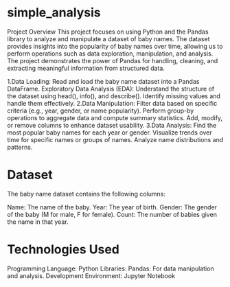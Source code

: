 # simple_analysis
Project Overview
This project focuses on using Python and the Pandas library to analyze and manipulate a dataset of baby names. The dataset provides insights into the popularity of baby names over time, allowing us to perform operations such as data exploration, manipulation, and analysis. The project demonstrates the power of Pandas for handling, cleaning, and extracting meaningful information from structured data.

1.Data Loading: Read and load the baby name dataset into a Pandas DataFrame.
Exploratory Data Analysis (EDA):
Understand the structure of the dataset using head(), info(), and describe().
Identify missing values and handle them effectively.
2.Data Manipulation:
Filter data based on specific criteria (e.g., year, gender, or name popularity).
Perform group-by operations to aggregate data and compute summary statistics.
Add, modify, or remove columns to enhance dataset usability.
3.Data Analysis:
Find the most popular baby names for each year or gender.
Visualize trends over time for specific names or groups of names.
Analyze name distributions and patterns.

# Dataset
The baby name dataset contains the following columns:

Name: The name of the baby.
Year: The year of birth.
Gender: The gender of the baby (M for male, F for female).
Count: The number of babies given the name in that year.

# Technologies Used
Programming Language: Python
Libraries:
Pandas: For data manipulation and analysis.
Development Environment: Jupyter Notebook
